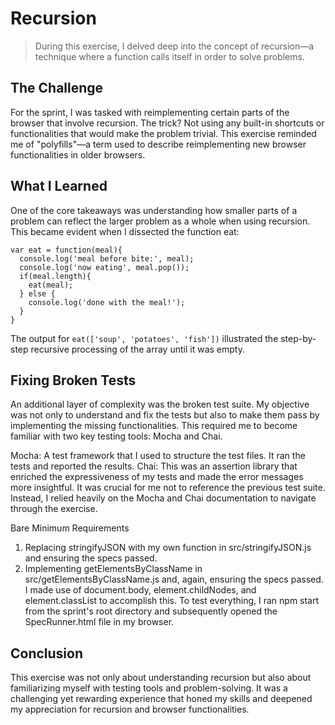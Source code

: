 # Recursion 

>During this exercise, I delved deep into the concept of recursion—a technique where a function calls itself in order to solve problems.

## The Challenge
For the sprint, I was tasked with reimplementing certain parts of the browser that involve recursion. The trick? Not using any built-in shortcuts or functionalities that would make the problem trivial. This exercise reminded me of "polyfills"—a term used to describe reimplementing new browser functionalities in older browsers.


## What I Learned
One of the core takeaways was understanding how smaller parts of a problem can reflect the larger problem as a whole when using recursion. This became evident when I dissected the function eat:

```
var eat = function(meal){
  console.log('meal before bite:', meal);
  console.log('now eating', meal.pop());
  if(meal.length){
    eat(meal);
  } else {
    console.log('done with the meal!');
  }
}
```

The output for `eat(['soup', 'potatoes', 'fish'])` illustrated the step-by-step recursive processing of the array until it was empty.

## Fixing Broken Tests
An additional layer of complexity was the broken test suite. My objective was not only to understand and fix the tests but also to make them pass by implementing the missing functionalities. This required me to become familiar with two key testing tools: Mocha and Chai.

Mocha: A test framework that I used to structure the test files. It ran the tests and reported the results.
Chai: This was an assertion library that enriched the expressiveness of my tests and made the error messages more insightful.
It was crucial for me not to reference the previous test suite. Instead, I relied heavily on the Mocha and Chai documentation to navigate through the exercise.

Bare Minimum Requirements
1. Replacing stringifyJSON with my own function in src/stringifyJSON.js and ensuring the specs passed.</br>
2. Implementing getElementsByClassName in src/getElementsByClassName.js and, again, ensuring the specs passed. I made use of document.body, element.childNodes, and element.classList to accomplish this.
To test everything, I ran npm start from the sprint's root directory and subsequently opened the SpecRunner.html file in my browser.

## Conclusion
This exercise was not only about understanding recursion but also about familiarizing myself with testing tools and problem-solving. It was a challenging yet rewarding experience that honed my skills and deepened my appreciation for recursion and browser functionalities.
